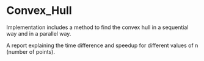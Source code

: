 # Convex_Hull
Implementation includes a method to find the convex hull in a sequential way and in a parallel way. 

A report explaining the time difference and speedup for different values of n (number of points). 
